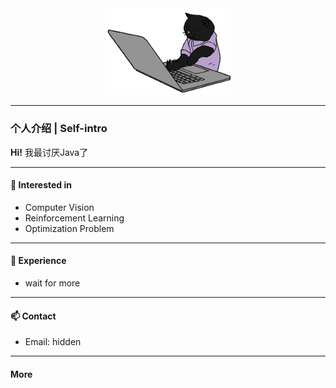 <div align="center">
  <img src="https://github.com/heartyang520/HeartYang.github.io/blob/main/share/hacker_a.gif?raw=true.gif" width="40%">
</div>

---

### 个人介绍 | Self-intro

**Hi!**
我最讨厌Java了

---

#### 🚀 Interested in

- Computer Vision
- Reinforcement Learning
- Optimization Problem

---

#### 🌱 Experience

- wait for more

---

#### 📫 Contact

- Email: hidden

---



#### More



